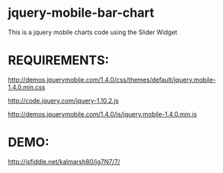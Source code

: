 jquery-mobile-bar-chart
====================

This is a jquery mobile charts code using the Slider Widget


REQUIREMENTS:
=============
http://demos.jquerymobile.com/1.4.0/css/themes/default/jquery.mobile-1.4.0.min.css

http://code.jquery.com/jquery-1.10.2.js

http://demos.jquerymobile.com/1.4.0/js/jquery.mobile-1.4.0.min.js


DEMO:
====
http://jsfiddle.net/kalmarsh80/jg7N7/7/


